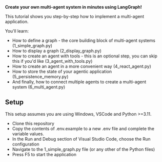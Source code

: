 
**Create your own multi-agent system in minutes using LangGraph!**

This tutorial shows you step-by-step how to implement a multi-agent application.

You'll learn:
- How to define a graph - the core building block of multi-agent systems (1_simple_graph.py)
- How to display a graph (2_display_graph.py)
- How to create an agent with tools - this is an optional step, you can skip this if you'd like (3_agent_with_tools.py)
- How to create an agent in a more convenient way (4_react_agent.py)
- How to store the state of your agentic application (5_persistence_memory.py)
- And finally, how to connect multiple agents to create a multi-agent system (6_multi_agent.py)

## Setup
This setup assumes you are using Windows, VSCode and Python >=3.11.

- Clone this repository
- Copy the contents of .env.example to a new .env file and complete the variable values.
- In the Run and Debug section of Visual Studio Code, choose the Run configuration
- Navigate to the 1_simple_graph.py file (or any other of the Python files)
- Press F5 to start the application
